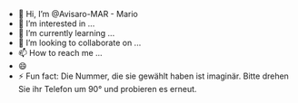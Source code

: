 - 👋 Hi, I’m @Avisaro-MAR - Mario
- 👀 I’m interested in ...
- 🌱 I’m currently learning ...
- 💞️ I’m looking to collaborate on ...
- 📫 How to reach me ...
- 😄
- ⚡ Fun fact: Die Nummer, die sie gewählt haben ist imaginär. Bitte drehen Sie ihr Telefon um 90° und probieren es erneut.

<!---
Avisaro-MAR/Avisaro-MAR is a ✨ special ✨ repository because its `README.md` (this file) appears on your GitHub profile.
You can click the Preview link to take a look at your changes.
--->

